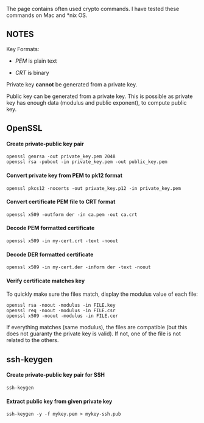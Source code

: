 The page contains often used crypto commands. I have tested these commands on Mac and *nix OS.

## NOTES

Key Formats: 

- *PEM* is plain text

- *CRT* is binary

Private key __cannot__ be generated from a private key.

Public key can be generated from a private key. This is possible as private key has enough data (modulus and public exponent), to compute public key.

## OpenSSL

#### Create private-public key pair

```shell
openssl genrsa -out private_key.pem 2048
openssl rsa -pubout -in private_key.pem -out public_key.pem
```

#### Convert private key from PEM to pk12 format
```shell
openssl pkcs12 -nocerts -out private_key.p12 -in private_key.pem
```

#### Convert certificate PEM file to CRT format
```shell
openssl x509 -outform der -in ca.pem -out ca.crt
```

#### Decode PEM formatted certificate

```shell
openssl x509 -in my-cert.crt -text -noout
```

#### Decode DER formatted certificate

```shell
openssl x509 -in my-cert.der -inform der -text -noout
```

#### Verify certificate matches key

To quickly make sure the files match, display the modulus value of each file:

```shell
openssl rsa -noout -modulus -in FILE.key
openssl req -noout -modulus -in FILE.csr
openssl x509 -noout -modulus -in FILE.cer
```
If everything matches (same modulus), the files are compatible (but this does not guaranty the private key is valid). If not, one of the file is not related to the others.
 
## ssh-keygen

#### Create private-public key pair for SSH

`ssh-keygen`

#### Extract public key from given private key

`ssh-keygen -y -f mykey.pem > mykey-ssh.pub`
